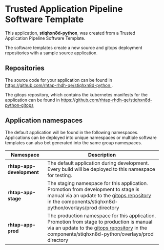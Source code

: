# Trusted Application Pipeline Software Template

This application, **stiqhxn8d-python**, was created from a Trusted Application Pipeline Software Template.

The software templates create a new source and gitops deployment repositories with a sample source application. 

## Repositories

The source code for your application can be found in [https://github.com/rhtap-rhdh-qe/stiqhxn8d-python ](https://github.com/rhtap-rhdh-qe/stiqhxn8d-python ).
 
The gitops repository, which contains the kubernetes manifests for the application can be found in 
[https://github.com/rhtap-rhdh-qe/stiqhxn8d-python-gitops ](https://github.com/rhtap-rhdh-qe/stiqhxn8d-python-gitops ) 

## Application namespaces 

The default application will be found in the following namespaces. Applications can be deployed into unique namespaces or multiple software templates can also bet generated into the same group namespaces.  

|  Namespace   |  Description   |  
| -------- | -------- |   
| **rhtap-app-development** | The default application during development. Every build will be deployed to this namespace for testing. | 
| **rhtap-app-stage** | The staging namespace for this application. Promotion from development to stage is manual via an update to the [gitops repository](https://github.com/rhtap-rhdh-qe/stiqhxn8d-python-gitops ) in the components/stiqhxn8d-python/overlays/prod directory |  
| **rhtap-app-prod** | The production namespace for this application. Promotion from stage to production is manual via an update to the [gitops repository](https://github.com/rhtap-rhdh-qe/stiqhxn8d-python-gitops ) in the components/stiqhxn8d-python/overlays/prod directory | 